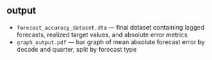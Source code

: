 ## output

- `forecast_accuracy_dataset.dta` — final dataset containing lagged forecasts, realized target values, and absolute error metrics
- `graph_output.pdf` — bar graph of mean absolute forecast error by decade and quarter, split by forecast type
